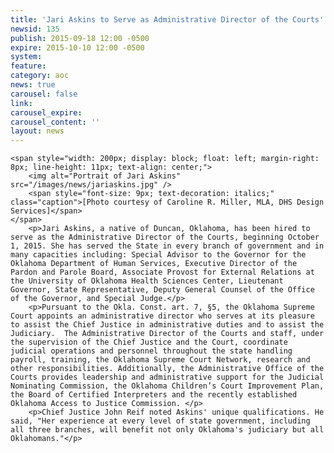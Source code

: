 ```yaml
---
title: 'Jari Askins to Serve as Administrative Director of the Courts'
newsid: 135
publish: 2015-09-18 12:00 -0500
expire: 2015-10-10 12:00 -0500
system: 
feature: 
category: aoc
news: true
carousel: false
link: 
carousel_expire: 
carousel_content: ''
layout: news
---
```

	<span style="width: 200px; display: block; float: left; margin-right: 8px; line-height: 11px; text-align: center;">
		<img alt="Portrait of Jari Askins" src="/images/news/jariaskins.jpg" />
		<span style="font-size: 9px; text-decoration: italics;" class="caption">[Photo courtesy of Caroline R. Miller, MLA, DHS Design Services]</span>
	</span>
		<p>Jari Askins, a native of Duncan, Oklahoma, has been hired to serve as the Administrative Director of the Courts, beginning October 1, 2015. She has served the State in every branch of government and in many capacities including: Special Advisor to the Governor for the Oklahoma Department of Human Services, Executive Director of the Pardon and Parole Board, Associate Provost for External Relations at the University of Oklahoma Health Sciences Center, Lieutenant Governor, State Representative, Deputy General Counsel of the Office of the Governor, and Special Judge.</p>
		<p>Pursuant to the Okla. Const. art. 7, §5, the Oklahoma Supreme Court appoints an administrative director who serves at its pleasure to assist the Chief Justice in administrative duties and to assist the Judiciary.  The Administrative Director of the Courts and staff, under the supervision of the Chief Justice and the Court, coordinate judicial operations and personnel throughout the state handling payroll, training, the Oklahoma Supreme Court Network, research and other responsibilities. Additionally, the Administrative Office of the Courts provides leadership and administrative support for the Judicial Nominating Commission, the Oklahoma Children’s Court Improvement Plan, the Board of Certified Interpreters and the recently established Oklahoma Access to Justice Commission. </p>
		<p>Chief Justice John Reif noted Askins' unique qualifications. He said, "Her experience at every level of state government, including all three branches, will benefit not only Oklahoma's judiciary but all Oklahomans."</p>
